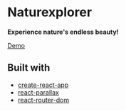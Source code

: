 # Naturexplorer
**Experience nature's endless beauty!**

[Demo](https://naturexplorer.netlify.com/)

## Built with
- [create-react-app](https://github.com/facebookincubator/create-react-app)
- [react-parallax](https://github.com/RRutsche/react-parallax)
- [react-router-dom](https://github.com/ReactTraining/react-router/tree/master/packages/react-router-dom)
